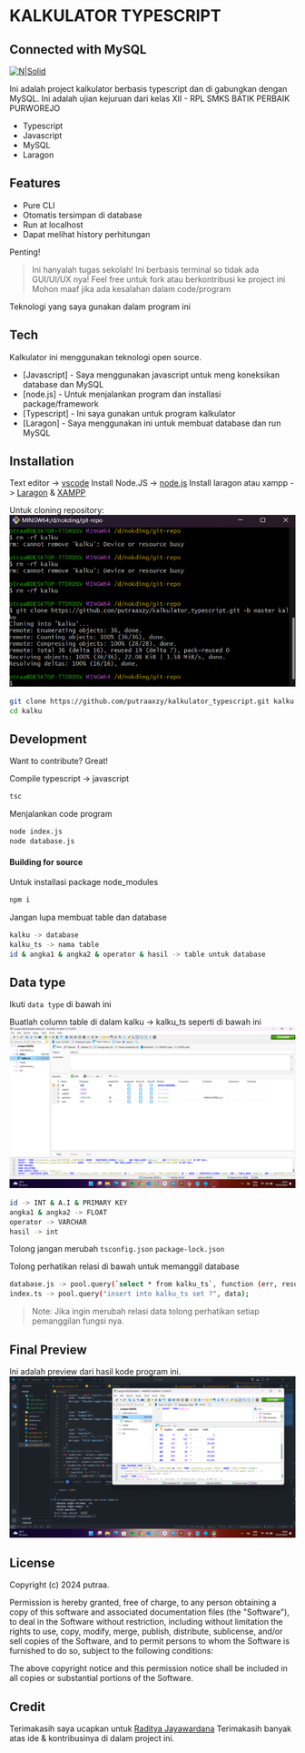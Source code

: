 # KALKULATOR TYPESCRIPT
## Connected with MySQL

[![N|Solid](https://logowik.com/content/uploads/images/mysql.jpg)](https://nodesource.com/products/nsolid)

Ini adalah project kalkulator berbasis typescript dan di gabungkan dengan
MySQL. Ini adalah ujian kejuruan dari kelas XII - RPL SMKS BATIK PERBAIK PURWOREJO
- Typescript
- Javascript
- MySQL
- Laragon
## Features

- Pure CLI 
- Otomatis tersimpan di database
- Run at localhost
- Dapat melihat history perhitungan

Penting!
> Ini hanyalah tugas sekolah!
> Ini berbasis terminal so tidak ada GUI/UI/UX nya!
> Feel free untuk fork atau berkontribusi ke project ini
> Mohon maaf jika ada kesalahan dalam code/program

Teknologi yang saya gunakan dalam program ini

## Tech

Kalkulator ini menggunakan teknologi open source.

- [Javascript] - Saya menggunakan javascript untuk meng koneksikan database dan MySQL
- [node.js] - Untuk menjalankan program dan installasi package/framework
- [Typescript] - Ini saya gunakan untuk program kalkulator
- [Laragon] - Saya menggunakan ini untuk membuat database dan run MySQL

## Installation

Text editor -> [vscode](https://code.visualstudio.com/)
Install Node.JS -> [node.js](https://nodejs.org)
Install laragon atau xampp -> [Laragon](https://laragon.org) & [XAMPP](https://www.apachefriends.org)

Untuk cloning repository:
![clone](https://raw.githubusercontent.com/putraaxzy/kalkulator_typescript/master/img/git%20clone.png)
```sh
git clone https://github.com/putraaxzy/kalkulator_typescript.git kalku
cd kalku
```

## Development

Want to contribute? Great!

Compile typescript -> javascript

```sh
tsc
```

Menjalankan code program

```sh
node index.js
node database.js
```

#### Building for source

Untuk installasi package node_modules

```sh
npm i
```

Jangan lupa membuat table dan database

```sh
kalku -> database
kalku_ts -> nama table
id & angka1 & angka2 & operator & hasil -> table untuk database
```

## Data type

Ikuti `data type` di bawah ini 

Buatlah column table di dalam kalku -> kalku_ts seperti di bawah ini
![data type](https://raw.githubusercontent.com/putraaxzy/kalkulator_typescript/master/img/data%20type.png)
```sh
id -> INT & A.I & PRIMARY KEY
angka1 & angka2 -> FLOAT 
operator -> VARCHAR
hasil -> int
```

Tolong jangan merubah `tsconfig.json` `package-lock.json`

Tolong perhatikan relasi di bawah untuk memanggil database
```sh
database.js -> pool.query(`select * from kalku_ts`, function (err, result, fields)
index.ts -> pool.query("insert into kalku_ts set ?", data);
```

> Note: Jika ingin merubah relasi data tolong perhatikan 
setiap pemanggilan fungsi nya.

## Final Preview 
Ini adalah preview dari hasil kode program ini.
![preview](https://raw.githubusercontent.com/putraaxzy/kalkulator_typescript/master/img/result.png)

## License

Copyright (c) 2024 putraa.

Permission is hereby granted, free of charge, to any person obtaining a copy
of this software and associated documentation files (the "Software"), to deal
in the Software without restriction, including without limitation the rights
to use, copy, modify, merge, publish, distribute, sublicense, and/or sell
copies of the Software, and to permit persons to whom the Software is
furnished to do so, subject to the following conditions:

The above copyright notice and this permission notice shall be included in all
copies or substantial portions of the Software.


## Credit
Terimakasih saya ucapkan untuk 
[Raditya Jayawardana](https://github.com/radityajayawardana)
Terimakasih banyak atas ide & kontribusinya di dalam project ini.

